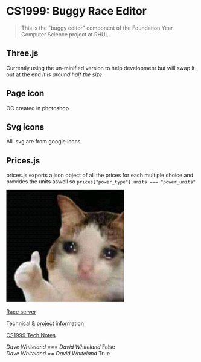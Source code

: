 CS1999: Buggy Race Editor
=========================

> This is the "buggy editor" component of the Foundation Year Computer Science
> project at RHUL.

## Three.js

Currently using the un-minified version to help development but will swap it out at the end *it is around half the size*

## Page icon

OC created in photoshop

## Svg icons

All .svg are from google icons

## Prices.js

prices.js exports a json object of all the prices for each multiple choice 
and provides the units aswell so ```prices["power_type"].units === "power_units" ```

![image info](./static/content/images/cat.jpg)

[Race server](https://rhul.buggyrace.net)

[Technical & project information](https://rhul-cs-projects.github.io/CS1999-buggy-race-server/)

[CS1999 Tech Notes](https://rhul-cs-projects.github.io/CS1999-buggy-race-server/).







*Dave Whiteland === David Whiteland* False\
*Dave Whiteland == David Whiteland* True

